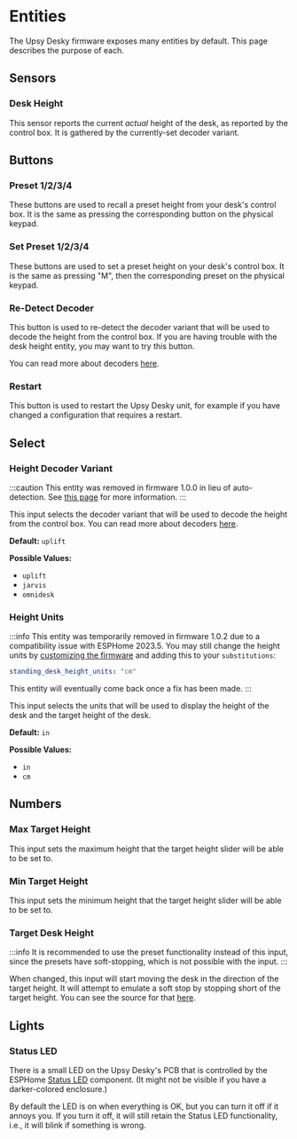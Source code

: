 # Entities

The Upsy Desky firmware exposes many entities by default. This page describes the purpose of each.

## Sensors

### Desk Height

This sensor reports the current _actual_ height of the desk, as reported by the control box. It is gathered by the currently-set decoder variant.

## Buttons

### Preset 1/2/3/4

These buttons are used to recall a preset height from your desk's control box. It is the same as pressing the corresponding button on the physical keypad.

### Set Preset 1/2/3/4

These buttons are used to set a preset height on your desk's control box. It is the same as pressing "M", then the corresponding preset on the physical keypad.

### Re-Detect Decoder

This button is used to re-detect the decoder variant that will be used to decode the height from the control box. If you are having trouble with the desk height entity, you may want to try this button.

You can read more about decoders [here](../configuration/decoders/index.md).

### Restart

This button is used to restart the Upsy Desky unit, for example if you have changed a configuration that requires a restart.

## Select

### Height Decoder Variant

:::caution
This entity was removed in firmware 1.0.0 in lieu of auto-detection. See [this page](../configuration/decoders/index.md) for more information.
:::

This input selects the decoder variant that will be used to decode the height from the control box. You can read more about decoders [here](../configuration/decoders/index.md).

**Default:** `uplift`

**Possible Values:**

- `uplift`
- `jarvis`
- `omnidesk`

### Height Units

:::info
This entity was temporarily removed in firmware 1.0.2 due to a compatibility issue with ESPHome 2023.5. You may still change the height units by [customizing the firmware](../advanced/customization/index.md) and adding this to your `substitutions`:

```yaml
standing_desk_height_units: "cm"
```

This entity will eventually come back once a fix has been made.
:::

This input selects the units that will be used to display the height of the desk and the target height of the desk.

**Default:** `in`

**Possible Values:**

- `in`
- `cm`

## Numbers

### Max Target Height

This input sets the maximum height that the target height slider will be able to be set to.

### Min Target Height

This input sets the minimum height that the target height slider will be able to be set to.

### Target Desk Height

:::info
It is recommended to use the preset functionality instead of this input, since the presets have soft-stopping, which is not possible with the input.
:::

When changed, this input will start moving the desk in the direction of the target height. It will attempt to emulate a soft stop by stopping short of the target height. You can see the source for that [here](https://github.com/tjhorner/esphome-standing-desk/blob/6e92c19aebe25f8ea05d3c5d3498b42bc75271fe/configs/template.yaml#L44-L62).

## Lights

### Status LED

There is a small LED on the Upsy Desky's PCB that is controlled by the ESPHome [Status LED](https://esphome.io/components/light/status_led.html) component. (It might not be visible if you have a darker-colored enclosure.)

By default the LED is on when everything is OK, but you can turn it off if it annoys you. If you turn it off, it will still retain the Status LED functionality, i.e., it will blink if something is wrong.
